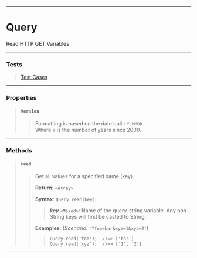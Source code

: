 ----

# Query #

Read HTTP GET Variables

----

### Tests ###

> [Test Cases](../test/query.html)  

----

### Properties ###

> #### `Version` ####
>  
> > Formatting is based on the date built: `Y.MMDD`  
> > Where `Y` is the number of years since 2000.  

----

### Methods ###

> #### `read` ####
>  
> > Get all values for a specified name (key).  
> >  
> > **Return**: `<Array>`  
> >  
> > **Syntax**: `Query.read(key)`  
> >  
> > > **_key_** `<Mixed>`: Name of the query-string variable. Any non-String keys will first be casted to String.  
> >  
> > **Examples**: (_Scenario_: `'?foo=bar&xyz=1&xyz=2'`)  
> >  
> > > `Query.read('foo');  //=> ['bar']`  
> > > `Query.read('xyz');  //=> ['1', '2']`  

----
